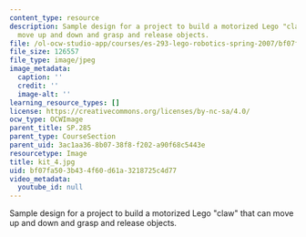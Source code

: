 ```yaml
---
content_type: resource
description: Sample design for a project to build a motorized Lego "claw" that can
  move up and down and grasp and release objects.
file: /ol-ocw-studio-app/courses/es-293-lego-robotics-spring-2007/bf07fa503b434f60d61a3218725c4d77_kit_4.jpg
file_size: 126557
file_type: image/jpeg
image_metadata:
  caption: ''
  credit: ''
  image-alt: ''
learning_resource_types: []
license: https://creativecommons.org/licenses/by-nc-sa/4.0/
ocw_type: OCWImage
parent_title: SP.285
parent_type: CourseSection
parent_uid: 3ac1aa36-8b07-38f8-f202-a90f68c5443e
resourcetype: Image
title: kit_4.jpg
uid: bf07fa50-3b43-4f60-d61a-3218725c4d77
video_metadata:
  youtube_id: null
---
```

Sample design for a project to build a motorized Lego "claw" that can move up and down and grasp and release objects.